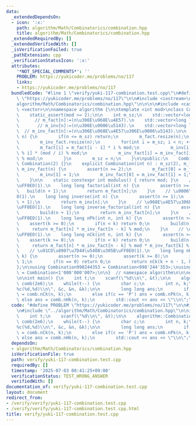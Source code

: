 ```yaml
---
data:
  _extendedDependsOn:
  - icon: ':x:'
    path: algorithm/Math/Combinatorics/combination.hpp
    title: algorithm/Math/Combinatorics/combination.hpp
  _extendedRequiredBy: []
  _extendedVerifiedWith: []
  _isVerificationFailed: true
  _pathExtension: cpp
  _verificationStatusIcon: ':x:'
  attributes:
    '*NOT_SPECIAL_COMMENTS*': ''
    PROBLEM: https://yukicoder.me/problems/no/117
    links:
    - https://yukicoder.me/problems/no/117
  bundledCode: "#line 1 \"verify/yuki-117-combination.test.cpp\"\n#define PROBLEM\
    \ \"https://yukicoder.me/problems/no/117\"\n\n#include <iostream>\n\n#line 1 \"\
    algorithm/Math/Combinatorics/combination.hpp\"\n\n\n\n#include <cassert>\n#include\
    \ <vector>\n\nnamespace algorithm {\n\ntemplate <int mod>\nclass Combination {\n\
    \    static_assert(mod >= 2);\n\n    int m_sz;\n    std::vector<long long> m_fact;\
    \      // m_fact[n]:=(n\u306E\u968E\u4E57).\n    std::vector<long long> m_inv;\
    \       // m_inv[n]:=(n\u306E\u9006\u5143).\n    std::vector<long long> m_inv_fact;\
    \  // m_inv_fact[n]:=(n\u306E\u968E\u4E57\u306E\u9006\u5143).\n\n    void build(int\
    \ n) {\n        if(n <= m_sz) return;\n        m_fact.resize(n);\n        m_inv.resize(n);\n\
    \        m_inv_fact.resize(n);\n        for(int i = m_sz; i < n; ++i) {\n    \
    \        m_fact[i] = m_fact[i - 1] * i % mod;\n            m_inv[i] = mod - m_inv[mod\
    \ % i] * (mod / i) % mod;\n            m_inv_fact[i] = m_inv_fact[i - 1] * m_inv[i]\
    \ % mod;\n        }\n        m_sz = n;\n    }\n\npublic:\n    Combination() :\
    \ Combination(2) {}\n    explicit Combination(int n) : m_sz(2), m_fact(n), m_inv(n),\
    \ m_inv_fact(n) {\n        assert(n >= 2);\n        m_fact[0] = m_fact[1] = 1;\n\
    \        m_inv[1] = 1;\n        m_inv_fact[0] = m_inv_fact[1] = 1;\n        build(n);\n\
    \    }\n\n    static constexpr int modulus() { return mod; }\n    // \u968E\u4E57\
    \uFF0EO(1).\n    long long factorial(int n) {\n        assert(n >= 0);\n     \
    \   build(n + 1);\n        return m_fact[n];\n    }\n    // \u9006\u5143\uFF0E\
    O(1).\n    long long inverse(int n) {\n        assert(n >= 1);\n        build(n\
    \ + 1);\n        return m_inv[n];\n    }\n    // \u968E\u4E57\u306E\u9006\u5143\
    \uFF0EO(1).\n    long long inverse_factorial(int n) {\n        assert(n >= 0);\n\
    \        build(n + 1);\n        return m_inv_fact[n];\n    }\n    // \u9806\u5217\
    \uFF0EO(1).\n    long long nPk(int n, int k) {\n        assert(n >= 0);\n    \
    \    assert(k >= 0);\n        if(n < k) return 0;\n        build(n + 1);\n   \
    \     return m_fact[n] * m_inv_fact[n - k] % mod;\n    }\n    // \u7D44\u5408\u305B\
    \uFF0EO(1).\n    long long nCk(int n, int k) {\n        assert(n >= 0);\n    \
    \    assert(k >= 0);\n        if(n < k) return 0;\n        build(n + 1);\n   \
    \     return m_fact[n] * m_inv_fact[n - k] % mod * m_inv_fact[k] % mod;\n    }\n\
    \    // \u91CD\u8907\u7D44\u5408\u305B\uFF0EO(1).\n    long long nHk(int n, int\
    \ k) {\n        assert(n >= 0);\n        assert(k >= 0);\n        if(k == 0) return\
    \ 1;\n        if(n == 0) return 0;\n        return nCk(k + n - 1, k);\n    }\n\
    };\n\nusing Combination998244353 = Combination<998'244'353>;\nusing Combination1000000007\
    \ = Combination<1'000'000'007>;\n\n}  // namespace algorithm\n\n\n#line 6 \"verify/yuki-117-combination.test.cpp\"\
    \n\nint main() {\n    int t;\n    scanf(\"%d\\n\", &t);\n\n    algorithm::Combination1000000007\
    \ comb(2e6);\n    while(t--) {\n        char c;\n        int n, k;\n        scanf(\"\
    %c(%d,%d)\\n\", &c, &n, &k);\n\n        long long ans;\n        if(c == 'C') ans\
    \ = comb.nCk(n, k);\n        else if(c == 'P') ans = comb.nPk(n, k);\n       \
    \ else ans = comb.nHk(n, k);\n        std::cout << ans << \"\\n\";\n    }\n}\n"
  code: "#define PROBLEM \"https://yukicoder.me/problems/no/117\"\n\n#include <iostream>\n\
    \n#include \"../algorithm/Math/Combinatorics/combination.hpp\"\n\nint main() {\n\
    \    int t;\n    scanf(\"%d\\n\", &t);\n\n    algorithm::Combination1000000007\
    \ comb(2e6);\n    while(t--) {\n        char c;\n        int n, k;\n        scanf(\"\
    %c(%d,%d)\\n\", &c, &n, &k);\n\n        long long ans;\n        if(c == 'C') ans\
    \ = comb.nCk(n, k);\n        else if(c == 'P') ans = comb.nPk(n, k);\n       \
    \ else ans = comb.nHk(n, k);\n        std::cout << ans << \"\\n\";\n    }\n}\n"
  dependsOn:
  - algorithm/Math/Combinatorics/combination.hpp
  isVerificationFile: true
  path: verify/yuki-117-combination.test.cpp
  requiredBy: []
  timestamp: '2025-07-03 00:41:25+09:00'
  verificationStatus: TEST_WRONG_ANSWER
  verifiedWith: []
documentation_of: verify/yuki-117-combination.test.cpp
layout: document
redirect_from:
- /verify/verify/yuki-117-combination.test.cpp
- /verify/verify/yuki-117-combination.test.cpp.html
title: verify/yuki-117-combination.test.cpp
---
```

